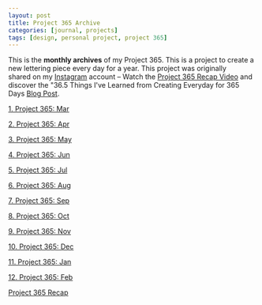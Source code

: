 ```yaml
---
layout: post
title: Project 365 Archive
categories: [journal, projects]
tags: [design, personal project, project 365]
---
```


This is the **monthly archives** of my Project 365. This is a project to create a new lettering piece every day for a year. This project was originally shared&nbsp;on my [Instagram](http://instagram.com/heyimdane) account – Watch the [Project 365 Recap Video](http://danegonzalez.com/365) and discover the "36.5 Things I've Learned from Creating Everyday for 365 Days [Blog Post](http://danegonzalez.com/365).

<a href="http://danegonzalez.com/365-march/" class="button">1. Project 365: Mar</a>

<a href="http://danegonzalez.com/project-365-april/" class="button">2. Project 365: Apr</a>

<a href="http://danegonzalez.com/project-365-may/" class="button">3. Project 365: May</a>

<a href="http://danegonzalez.com/project-365-june/" class="button">4. Project 365: Jun</a>

<a href="http://danegonzalez.com/project-365-july/" class="button">5. Project 365: Jul</a>

<a href="http://danegonzalez.com/project-365-august/" class="button">6. Project 365: Aug</a>

<a href="http://danegonzalez.com/project-365-september/" class="button">7. Project 365: Sep</a>

<a href="http://danegonzalez.com/project-365-october/" class="button">8. Project 365: Oct</a>

<a href="http://danegonzalez.com/project-365-november/" class="button">9. Project 365: Nov</a>

<a href="http://danegonzalez.com/project-365-december/" class="button">10. Project 365: Dec</a>

<a href="http://danegonzalez.com/project-365-january/" class="button">11. Project 365: Jan</a>

<a href="http://danegonzalez.com/project-365-february/" class="button">12. Project 365: Feb</a>

<a href="http://danegonzalez.com/365/" class="button">Project 365 Recap</a>
